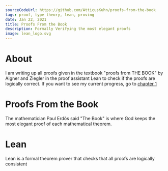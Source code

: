 ```yaml
---
sourceCodeUrl: https://github.com/AtticusKuhn/proofs-from-the-book
tags: proof, type theory, lean, proving
date: Jan 22, 2021
title: Proofs From the Book
description: Formally Verifying the most elegant proofs
image: lean_logo.svg
---
```

# About
I am writing up all proofs given in the textbook
"proofs from THE BOOK" by Aigner and Ziegler in the
proof assistant Lean to check if the proofs are logically correct. If you want to see my current progress, go to
[chapter 1](https://github.com/eulerthedestroyer/proofs-from-the-book/blob/master/chapters/chapter_1.lean)

# Proofs From the Book

The mathematician Paul Erdős said "The Book" is where God keeps the most elegant proof of each mathematical theorem.

# Lean
Lean is a formal theorem prover that checks that all proofs are logically consistent
